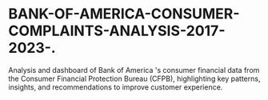 # BANK-OF-AMERICA-CONSUMER-COMPLAINTS-ANALYSIS-2017-2023-.
Analysis and dashboard of Bank of America 's consumer financial data from the Consumer Financial Protection Bureau (CFPB), highlighting key patterns, insights, and recommendations to improve customer experience. 
